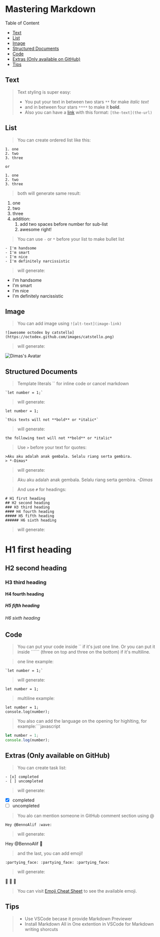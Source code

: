 # Mastering Markdown <!-- omit in toc -->

Table of Content
- [Text](#text)
- [List](#list)
- [Image](#image)
- [Structured Documents](#structured-documents)
- [Code](#code)
- [Extras (Only available on GitHub)](#extras-only-available-on-github)
- [Tips](#tips)

## Text
>Text styling is super easy:
>- You put your text in between two stars `**` for make *italic text*
>- and in between four stars `****` to make it **bold**.
>- Also you can have a [link](http://google.com) with this format: `[the-text](the-url)`

## List

>You can create ordered list like this:

```
1. one
2. two 
3. three

or

1. one
2. two 
3. three
```
>both will generate same result:
1. one
1. two
1. three 
1. addition:
   1. add two spaces before number for sub-list
   2. awesome right!

>You can use `-` or `*` before your list to make bullet list
```
- I'm handsome
- I'm smart
- I'm nice
- I'm definitely narcissistic
```
>will generate:
- I'm handsome
- I'm smart
- I'm nice
- I'm definitely narcissistic

## Image
>You can add image using `![alt-text](image-link)`
```
![awesome octodex by catstello](https://octodex.github.com/images/catstello.png)
```
>will generate:

![Dimas's Avatar](https://octodex.github.com/images/catstello.png)

## Structured Documents
>Template literals `` for inline code or cancel markdown
```
`let number = 1;`
```
>will generate:

`let number = 1;`

```
`this texts will not **bold** or *italic*`
```
>will generate:

`the following text will not **bold** or *italic* `

>Use `>` before your text for quotes:

```
>Aku aku adalah anak gembala. Selalu riang serta gembira. 
> *-Dimas*
```
>will generate:

>Aku aku adalah anak gembala. Selalu riang serta gembira. 
> *-Dimas*

>And use `#` for headings:
```
# H1 first heading
## H2 second heading
### H3 third heading
#### H4 fourth heading
##### H5 fifth heading
###### H6 sixth heading
```
>will generate:
# H1 first heading <!-- omit in toc -->
## H2 second heading <!-- omit in toc -->
### H3 third heading <!-- omit in toc -->
#### H4 fourth heading <!-- omit in toc -->
##### H5 fifth heading <!-- omit in toc -->
###### H6 sixth heading <!-- omit in toc -->

## Code
>You can put your code inside `` if it's just one line. Or you can put it inside `````` (three on top and three on the bottom) if it's multiline. 

>one line example: 
```
`let number = 1;`
```
>will generate: 

`let number = 1;`


>multiline example:

```
let number = 1;
console.log(number);
```

>You also can add the language on the opening for highlting, for example:```javascript

```javascript
let number = 1;
console.log(number);
```

## Extras (Only available on GitHub)
>You can create task list:
```
- [x] completed
- [ ] uncompleted
```
>will generate:
- [x] completed
- [ ] uncompleted

>You alo can mention someone in GitHub comment section using @ 

`Hey @BennoAlif :wave:`
>will generate:

Hey @BennoAlif :wave:

>and the last, you can add emoji!
```
:partying_face: :partying_face: :partying_face:
```
>will generate:

:partying_face: :partying_face: :partying_face:

>You can visit [Emoji Cheat Sheet](https://github.com/ikatyang/emoji-cheat-sheet/blob/master/README.md) to see the available emoji.  

## Tips
>- Use VSCode becase it provide Markdown Previewer
>- Install Markdown All in One extention in VSCode for Markdown writing shorcuts




